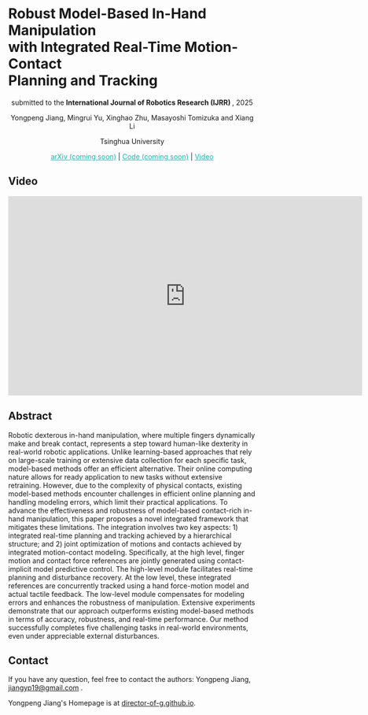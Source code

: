 # Robust Model-Based In-Hand Manipulation <br> with Integrated Real-Time Motion-Contact <br> Planning and Tracking

<p style="text-align: center;"> 
submitted to the <b> International Journal of Robotics Research (IJRR) </b>, 2025
</p>

<p style="text-align: center;"> 
Yongpeng Jiang, Mingrui Yu, Xinghao Zhu, Masayoshi Tomizuka and Xiang Li
</p>

<p style="text-align: center;"> 
Tsinghua University
</p>

<p style="text-align: center;"> 
<a href="https://github.com/Director-of-G/in_hand_manipulation_2" style="color: #0ABAB5; text-decoration: underline;">arXiv (coming soon)</a> |
<a href="https://github.com/Director-of-G/in_hand_manipulation_2" style="color: #0ABAB5; text-decoration: underline;">Code (coming soon)</a> |
<a href="https://youtu.be/vppT66jVsGo?si=G3ZnwMo6oex3u9oq" style="color: #0ABAB5; text-decoration: underline;">Video</a>
</p>

## Video

<iframe width="720" height="405" src="https://www.youtube.com/embed/vppT66jVsGo?si=i9IEZhhLijSOLnv7" title="YouTube video player" frameborder="0" allow="accelerometer; autoplay; clipboard-write; encrypted-media; gyroscope; picture-in-picture; web-share" referrerpolicy="strict-origin-when-cross-origin" allowfullscreen></iframe>

## Abstract

Robotic dexterous in-hand manipulation, where multiple fingers dynamically make and break contact, represents a step toward human-like dexterity in real-world robotic applications. Unlike learning-based approaches that rely on large-scale training or extensive data collection for each specific task, model-based methods offer an efficient alternative. Their online computing nature allows for ready application to new tasks without extensive retraining. However, due to the complexity of physical contacts, existing model-based methods encounter challenges in efficient online planning and handling modeling errors, which limit their practical applications. To advance the effectiveness and robustness of model-based contact-rich in-hand manipulation, this paper proposes a novel integrated framework that mitigates these limitations. The integration involves two key aspects: 1) integrated real-time planning and tracking achieved by a hierarchical structure; and 2) joint optimization of motions and contacts achieved by integrated motion-contact modeling. Specifically, at the high level, finger motion and contact force references are jointly generated using contact-implicit model predictive control. The high-level module facilitates real-time planning and disturbance recovery. At the low level, these integrated references are concurrently tracked using a hand force-motion model and actual tactile feedback. The low-level module compensates for modeling errors and enhances the robustness of manipulation. Extensive experiments demonstrate that our approach outperforms existing model-based methods in terms of accuracy, robustness, and real-time performance. Our method successfully completes five challenging tasks in real-world environments, even under appreciable external disturbances.

## Contact

If you have any question, feel free to contact the authors: Yongpeng Jiang, [jiangyp19@gmail.com](mailto:jiangyp19@gmail.com) .

Yongpeng Jiang's Homepage is at [director-of-g.github.io](https://director-of-g.github.io/).
